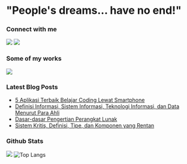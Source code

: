 # "People's dreams... have no end!"

### Connect with me
<a href="https://www.linkedin.com/in/azhrzf" target="_blank"><img src="https://img.shields.io/badge/LinkedIn-0077B5?style=for-the-badge&logo=linkedin&logoColor=white"/></a>
<a href="https://stackoverflow.com/users/15503851/azhrzf" target="_blank"><img src="https://img.shields.io/badge/Stack_Overflow-FE7A16?style=for-the-badge&logo=stack-overflow&logoColor=white"/></a>

### Some of my works
<a href="https://www.ziakode.com" target="_blank"><img src="https://img.shields.io/badge/blog-ziakode.com-blue"/></a>

### Latest Blog Posts
<!-- BLOG-POST-LIST:START -->
- [5 Aplikasi Terbaik Belajar Coding Lewat Smartphone](https://ziakode.com/aplikasi-terbaik-belajar-coding-lewat-smartphone/)
- [Definisi Informasi, Sistem Informasi, Teknologi Informasi, dan Data Menurut Para Ahli](https://ziakode.com/definisi-sistem-informasi-menurut-para-ahli/)
- [Dasar-dasar Pengertian Perangkat Lunak](https://ziakode.com/pengertian-perangkat-lunak/)
- [Sistem Kritis, Definisi, Tipe, dan Komponen yang Rentan](https://ziakode.com/sistem-kritis/)
<!-- BLOG-POST-LIST:END -->

### Github Stats
![](https://komarev.com/ghpvc/?username=azhrzf&style=for-the-badge)
![Top Langs](https://github-readme-stats.vercel.app/api/top-langs/?username=azhrzf&layout=compact&theme=dark&hide_border=true)

